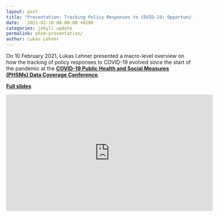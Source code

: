 ```yaml
---
layout: post
title: "Presentation: Tracking Policy Responses to COVID-19: Opportunities and Challenges"
date:   2021-02-10 08:00:00 +0100
categories: jekyll update
permalink: phsm-presentation/
author: Lukas Lehner
---
```


On 10 February 2021, Lukas Lehner presented a macro-level overview on how the tracking of policy responses to COVID-19 evolved since the start of the pandemic at the **[COVID-19 Public Health and Social Measures (PHSMs) Data Coverage Conference](https://phsmconference.wordpress.com/)**.

**[Full slides](https://lukaslehner.github.io/assets/Oxford-Supertracker-PHSMDataCoverageConference.pdf)**

<iframe width="560" height="315" src="https://www.youtube.com/embed/3Fh9OIfA2MI?start=9751" frameborder="0" allow="accelerometer; autoplay; clipboard-write; encrypted-media; gyroscope; picture-in-picture" allowfullscreen></iframe>